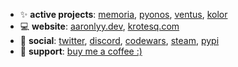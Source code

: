 <!--- - ⚡ **languages**: python, powershell, javascript, html, css
- 📦 **frameworks & libraries**: express, react
- 🍀 **interested in**: electron, nest, dart/flutter, go (full [bucketlist](https://github.com/aaronlyy/bucketlist)) --->
- ✨ **active projects**: [memoria](https://github.com/aaronlyy/memoria), [pyonos](https://github.com/aaronlyy/pyonos), [ventus](https://github.com/aaronlyy/ventus), [kolor](https://github.com/aaronlyy/kolor)
- 💻 **website**: [aaronlyy.dev](https://aaronlyy.dev), [krotesq.com](https://krotesq.com)
- 🥑 **social**: [twitter](https://twitter.com/levizepam), [discord](https://discord.gg/ZVuh34ttRN), [codewars](https://www.codewars.com/users/aaronlyy), [steam](https://steamcommunity.com/id/destroylevi), [pypi](https://pypi.org/user/aaronlyy/)
- 🙏 **support**: [buy me a coffee :)](https://www.buymeacoffee.com/aaronlyy)
